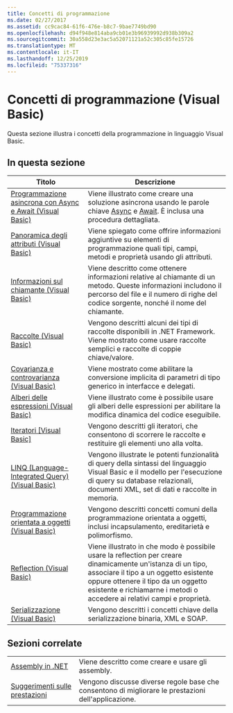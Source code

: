 ```yaml
---
title: Concetti di programmazione
ms.date: 02/27/2017
ms.assetid: cc9cac84-61f6-476e-b8c7-9bae7749bd90
ms.openlocfilehash: d94f948e814aba9cb01e3b96939992d938b309a2
ms.sourcegitcommit: 30a558d23e3ac5a52071121a52c305c85fe15726
ms.translationtype: MT
ms.contentlocale: it-IT
ms.lasthandoff: 12/25/2019
ms.locfileid: "75337316"
---
```

# <a name="programming-concepts-visual-basic"></a>Concetti di programmazione (Visual Basic)

Questa sezione illustra i concetti della programmazione in linguaggio Visual Basic.

## <a name="in-this-section"></a>In questa sezione

|Titolo|Descrizione|
|-----------|-----------------|
|[Programmazione asincrona con Async e Await (Visual Basic)](../../../visual-basic/programming-guide/concepts/async/index.md)|Viene illustrato come creare una soluzione asincrona usando le parole chiave [Async](../../../visual-basic/language-reference/modifiers/async.md) e [Await](../../../visual-basic/language-reference/operators/await-operator.md). È inclusa una procedura dettagliata.|
|[Panoramica degli attributi (Visual Basic)](../../../visual-basic/programming-guide/concepts/attributes/index.md)|Viene spiegato come offrire informazioni aggiuntive su elementi di programmazione quali tipi, campi, metodi e proprietà usando gli attributi.|
|[Informazioni sul chiamante (Visual Basic)](../../../visual-basic/programming-guide/concepts/caller-information.md)|Viene descritto come ottenere informazioni relative al chiamante di un metodo. Queste informazioni includono il percorso del file e il numero di righe del codice sorgente, nonché il nome del chiamante.|
|[Raccolte (Visual Basic)](../../../visual-basic/programming-guide/concepts/collections.md)|Vengono descritti alcuni dei tipi di raccolte disponibili in .NET Framework. Viene mostrato come usare raccolte semplici e raccolte di coppie chiave/valore.|
|[Covarianza e controvarianza (Visual Basic)](../../../visual-basic/programming-guide/concepts/covariance-contravariance/index.md)|Viene mostrato come abilitare la conversione implicita di parametri di tipo generico in interfacce e delegati.|
|[Alberi delle espressioni (Visual Basic)](../../../visual-basic/programming-guide/concepts/expression-trees/index.md)|Viene illustrato come è possibile usare gli alberi delle espressioni per abilitare la modifica dinamica del codice eseguibile.|
|[Iteratori [Visual Basic]](../../../visual-basic/programming-guide/concepts/iterators.md)|Vengono descritti gli iteratori, che consentono di scorrere le raccolte e restituire gli elementi uno alla volta.|
|[LINQ (Language-Integrated Query) (Visual Basic)](../../../visual-basic/programming-guide/concepts/linq/index.md)|Vengono illustrate le potenti funzionalità di query della sintassi del linguaggio Visual Basic e il modello per l'esecuzione di query su database relazionali, documenti XML, set di dati e raccolte in memoria.|
|[Programmazione orientata a oggetti (Visual Basic)](../../../visual-basic/programming-guide/concepts/object-oriented-programming.md)|Vengono descritti concetti comuni della programmazione orientata a oggetti, inclusi incapsulamento, ereditarietà e polimorfismo.|
|[Reflection (Visual Basic)](../../../visual-basic/programming-guide/concepts/reflection.md)|Viene illustrato in che modo è possibile usare la reflection per creare dinamicamente un'istanza di un tipo, associare il tipo a un oggetto esistente oppure ottenere il tipo da un oggetto esistente e richiamarne i metodi o accedere ai relativi campi e proprietà.|
|[Serializzazione (Visual Basic)](../../../visual-basic/programming-guide/concepts/serialization/index.md)|Vengono descritti i concetti chiave della serializzazione binaria, XML e SOAP.|

## <a name="related-sections"></a>Sezioni correlate

|||
|---|---|
|[Assembly in .NET](../../../standard/assembly/index.md)|Viene descritto come creare e usare gli assembly.|
|[Suggerimenti sulle prestazioni](../../../framework/performance/performance-tips.md) | Vengono discusse diverse regole base che consentono di migliorare le prestazioni dell'applicazione.|
